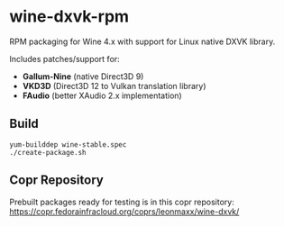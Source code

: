 # wine-dxvk-rpm
RPM packaging for Wine 4.x with support for Linux native DXVK library.  
  
Includes patches/support for:  
* **Gallum-Nine** (native Direct3D 9)
* **VKD3D** (Direct3D 12 to Vulkan translation library)
* **FAudio** (better XAudio 2.x implementation)

## Build
```shell
yum-builddep wine-stable.spec
./create-package.sh
```

## Copr Repository
Prebuilt packages ready for testing is in this copr repository: https://copr.fedorainfracloud.org/coprs/leonmaxx/wine-dxvk/
